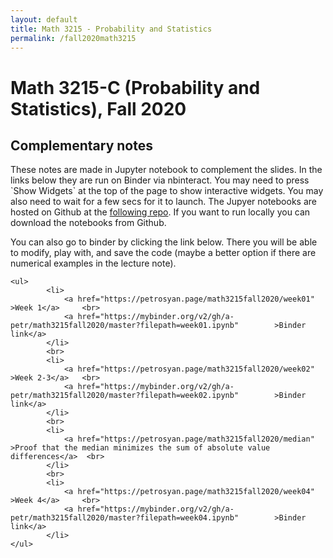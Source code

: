 ```yaml
---
layout: default
title: Math 3215 - Probability and Statistics
permalink: /fall2020math3215
---
```

<body>

<h1>Math 3215-C (Probability and Statistics), Fall 2020</h1>

<h2>Complementary notes</h2>

<p>These notes are made in Jupyter notebook to complement the slides. 
In the links below they are run on Binder via nbinteract. You may need to press `Show Widgets` at the top of the page to show interactive widgets. You may also need to wait for a few secs for it to launch.  The Jupyer notebooks are hosted on Github at the  <a href="https://github.com/a-petr/math3215fall2020" > following repo</a>.  If you want to run locally you can download the notebooks from Github. </p>





<p>You can also go to binder by clicking the link below. There you will be able to modify, play with, and save the code (maybe a better option if there are numerical examples in the lecture note). </p>




	<ul>
			<li>
			 	<a href="https://petrosyan.page/math3215fall2020/week01" >Week 1</a>	 <br>  
			 	<a href="https://mybinder.org/v2/gh/a-petr/math3215fall2020/master?filepath=week01.ipynb"		 >Binder link</a>
			</li>     
			<br>
			<li>
			 	<a href="https://petrosyan.page/math3215fall2020/week02" >Week 2-3</a>	 <br>  
			 	<a href="https://mybinder.org/v2/gh/a-petr/math3215fall2020/master?filepath=week02.ipynb"		 >Binder link</a>
			</li>    
			<br>  
			<li>
			 	<a href="https://petrosyan.page/math3215fall2020/median" >Proof that the median minimizes the sum of absolute value differences</a>	 <br>  
			</li>    
			<br>
			<li>
			 	<a href="https://petrosyan.page/math3215fall2020/week04" >Week 4</a>	 <br>  
			 	<a href="https://mybinder.org/v2/gh/a-petr/math3215fall2020/master?filepath=week04.ipynb"		 >Binder link</a>
			</li>   
	</ul>
</body>


